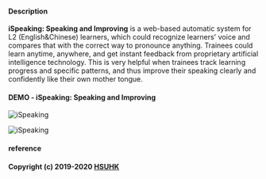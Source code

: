 #### Description  
**iSpeaking: Speaking and Improving** is a web-based automatic system for L2 (English&Chinese) learners, which could recognize learners' voice and compares that with the correct way to pronounce anything. Trainees could learn anytime, anywhere, and get instant feedback from proprietary artificial intelligence technology. This is very helpful when trainees track learning progress and specific patterns, and thus improve their speaking clearly and confidently like their own mother tongue.

#### DEMO - iSpeaking: Speaking and Improving
![iSpeaking](https://github.com/muyun/dev.speech/blob/master/ispeaking/demo/speech_demo_3.png "Speaking and Improving") 

![iSpeaking](https://github.com/muyun/dev.speech/blob/master/ispeaking/demo/mandarin_demo.png "Speaking and Improving") 

#### reference

####  Copyright (c) 2019-2020 [HSUHK](https://dlc.hsu.edu.hk/)
